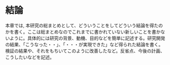 # 結論

本章では, 本研究の総まとめとして、どういうことをしてどういう結論を得たのかを書く。ここは総まとめなのでこれまでに書かれていない新しいことを書かないように。具体的には研究の背景、動機、目的などを簡単に記述する。研究開発の結果、「こうなった・・」、「・・・が実現できた」など得られた結論を書く。検証の結果や、それをもちいてこのように改善したなど。反省点、今後の計画、こうしたいなどを記述。